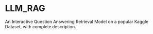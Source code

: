 # LLM_RAG
An Interactive Question Answering Retrieval Model on a popular Kaggle Dataset, with complete description.
